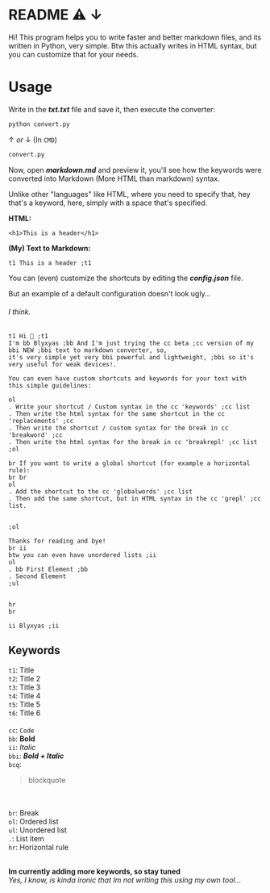# README ⚠️ ↓

Hi! This program helps you to write faster and better markdown files, and its written in Python, very simple.
Btw this actually writes in HTML syntax, but you can customize that for your needs.

# Usage

Write in the ***txt.txt*** file and save it, then execute the converter:

```python
python convert.py
```
↑ *or* ↓ (In `CMD`)
```python
convert.py
```

Now, open ***markdown.md*** and preview it, you'll see how the keywords were converted into Markdown (More HTML than markdown) syntax.

Unlike other "languages" like HTML, where you need to specify that, hey that's a keyword, here, simply with a space that's specified.

<b>HTML:</b>
```
<h1>This is a header</h1>
```

<b>(My) Text to Markdown:</b>
```
t1 This is a header ;t1
```

You can (even) customize the shortcuts by editing the ***config.json*** file.

But an example of a default configuration doesn't look ugly... <h6>I think.</h6>

```
t1 Hi 👋 ;t1
I'm bb Blyxyas ;bb And I'm just trying the cc beta ;cc version of my bbi NEW ;bbi text to markdown converter, so, 
it's very simple yet very bbi powerful and lightweight, ;bbi so it's very useful for weak devices!.

You can even have custom shortcuts and keywords for your text with this simple guidelines:

ol
. Write your shortcut / Custom syntax in the cc 'keywords' ;cc list
. Then write the html syntax for the same shortcut in the cc 'replacements' ;cc
. Then write the shortcut / custom syntax for the break in cc 'breakword' ;cc
. Then write the html syntax for the break in cc 'breakrepl' ;cc list
;ol

br If you want to write a global shortcut (for example a horizontal rule):
br br
ol
. Add the shortcut to the cc 'globalwords' ;cc list
. Then add the same shortcut, but in HTML syntax in the cc 'grepl' ;cc list.


;ol

Thanks for reading and bye!
br ii
btw you can even have unordered lists ;ii
ul
. bb First Element ;bb
. Second Element
;ul


hr
br

ii Blyxyas ;ii
```


## Keywords

`t1`: Title <br>
`t2`: Title 2<br>
`t3`: Title 3<br>
`t4`: Title 4<br>
`t5`: Title 5<br>
`t6`: Title 6<br><br>
`cc`: `Code`<br>
`bb`: <b>Bold</b><br>
`ii`: <i>Italic</i><br>
`bbi`: <b><i>Bold + Italic</b></i><br>
`bcq`: <blockquote>blockquote</blockquote><br><br>
`br`: Break<br>
`ol`: Ordered list<br>
`ul`: Unordered list<br>
`.`: List item<br>
`hr`: Horizontal rule<br><br>

<b>Im currently adding more keywords, so stay tuned</b><br><i>
Yes, I know, is kinda ironic that Im not writing this using my own tool...</i>